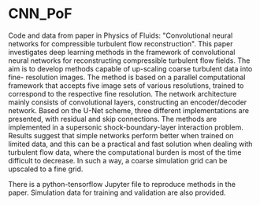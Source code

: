 # CNN_PoF
Code and data from paper in Physics of Fluids: "Convolutional neural networks for compressible turbulent flow reconstruction".
This paper investigates deep learning methods in the framework of convolutional neural networks for reconstructing
compressible turbulent flow fields. The aim is to develop methods capable of up-scaling coarse turbulent data into fine-
resolution images. The method is based on a parallel computational framework that accepts five image sets of various
resolutions, trained to correspond to the respective fine resolution. The network architecture mainly consists of convolutional layers, 
constructing an encoder/decoder network. Based on the U-Net scheme, three different implementations
are presented, with residual and skip connections. The methods are implemented in a supersonic shock-boundary-layer
interaction problem. Results suggest that simple networks perform better when trained on limited data, and this can be
a practical and fast solution when dealing with turbulent flow data, where the computational burden is most of the time
difficult to decrease. In such a way, a coarse simulation grid can be upscaled to a fine grid.

There is a python-tensorflow Jupyter file to reproduce methods in the paper. Simulation data for training and validation are also provided.
